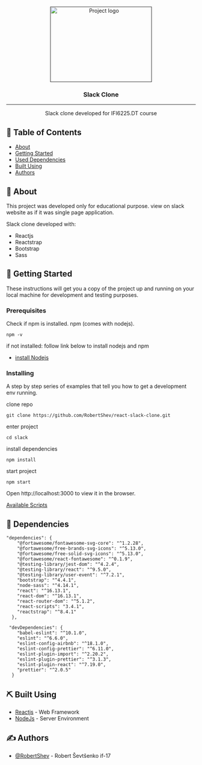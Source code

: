<p align="center">
  <a href="" rel="noopener">
 <img width=270px height=200px src="https://i.pinimg.com/originals/87/d5/4a/87d54ab69b5838854941270ab9c6a2cf.gif" alt="Project logo"></a>
</p>

<h3 align="center">Slack Clone</h3>

---

<p align="center"> Slack clone developed for IFI6225.DT course
    <br> 
</p>

## 📝 Table of Contents

- [About](#about)
- [Getting Started](#getting_started)
- [Used Dependencies](#used_dependencies)
- [Built Using](#built_using)
- [Authors](#authors)

## 🧐 About <a name = "about"></a>

This project was developed only for educational purpose. view on slack website as if it was single page application.

Slack clone developed with:

- Reactjs
- Reactstrap
- Bootstrap
- Sass

## 🏁 Getting Started <a name = "getting_started"></a>

These instructions will get you a copy of the project up and running on your local machine for development and testing purposes.

### Prerequisites

Check if npm is installed.
npm (comes with nodejs).

```
npm -v
```

if not installed:
follow link below to install nodejs and npm

- [install Nodejs](https://nodejs.org/en/download/)

### Installing

A step by step series of examples that tell you how to get a development env running.

clone repo

```
git clone https://github.com/RobertShev/react-slack-clone.git
```

enter project

```
cd slack
```

install dependencies

```
npm install
```

start project

```
npm start
```

Open http://localhost:3000 to view it in the browser.

[Available Scripts](https://github.com/RobertShev/react-slack-clone/blob/master/slack/README.md)

## 🎈 Dependencies <a name="used_dependencies"></a>

```
"dependencies": {
    "@fortawesome/fontawesome-svg-core": "^1.2.28",
    "@fortawesome/free-brands-svg-icons": "^5.13.0",
    "@fortawesome/free-solid-svg-icons": "^5.13.0",
    "@fortawesome/react-fontawesome": "^0.1.9",
    "@testing-library/jest-dom": "^4.2.4",
    "@testing-library/react": "^9.5.0",
    "@testing-library/user-event": "^7.2.1",
    "bootstrap": "^4.4.1",
    "node-sass": "^4.14.1",
    "react": "^16.13.1",
    "react-dom": "^16.13.1",
    "react-router-dom": "^5.1.2",
    "react-scripts": "3.4.1",
    "reactstrap": "^8.4.1"
  },
```

```
 "devDependencies": {
    "babel-eslint": "^10.1.0",
    "eslint": "^6.6.0",
    "eslint-config-airbnb": "^18.1.0",
    "eslint-config-prettier": "^6.11.0",
    "eslint-plugin-import": "^2.20.2",
    "eslint-plugin-prettier": "^3.1.3",
    "eslint-plugin-react": "^7.19.0",
    "prettier": "^2.0.5"
  }
```

## ⛏️ Built Using <a name = "built_using"></a>

- [Reactjs](https://reactjs.org/) - Web Framework
- [NodeJs](https://nodejs.org/en/) - Server Environment

## ✍️ Authors <a name = "authors"></a>

- [@RobertShev](https://github.com/robertshev) - Robert Ševtšenko if-17

